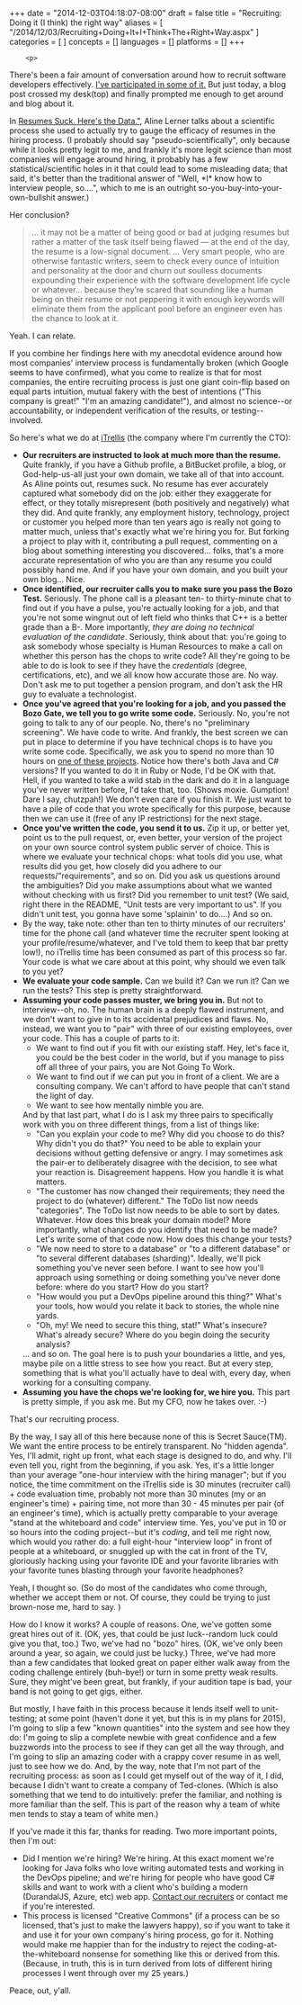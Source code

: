 +++
date = "2014-12-03T04:18:07-08:00"
draft = false
title = "Recruiting: Doing it (I think) the right way"
aliases = [
  "/2014/12/03/Recruiting+Doing+It+I+Think+The+Right+Way.aspx"
]
categories = [
]
concepts = []
languages = []
platforms = []
+++

        <p>
There's been a fair amount of conversation around how to recruit software developers
effectively. <a href="http://blogs.tedneward.com/2013/08/20/Programming+Interviews.aspx">I've
participated in some of it.</a> But just today, a blog post crossed my desk(top) and
finally prompted me enough to get around and blog about it.
</p>
        <p>
In <a href="http://blog.alinelerner.com/resumes-suck-heres-the-data/">Resumes Suck.
Here's the Data."</a>, Aline Lerner talks about a scientific process she used to actually
try to gauge the efficacy of resumes in the hiring process. (I probably should say
"pseudo-scientifically", only because while it looks pretty legit to me, and frankly
it's more legit science than most companies will engage around hiring, it probably
has a few statistical/scientific holes in it that could lead to some misleading data;
that said, it's better than the traditional answer of "Well, *I* know how to interview
people, so....", which to me is an outright so-you-buy-into-your-own-bullshit answer.)
</p>
        <p>
Her conclusion? 
</p>
        <blockquote> ... it may not be a matter of being good or bad at judging resumes
but rather a matter of the task itself being flawed — at the end of the day, the resume
is a low-signal document. ... Very smart people, who are otherwise fantastic writers,
seem to check every ounce of intuition and personality at the door and churn out soulless
documents expounding their experience with the software development life cycle or
whatever… because they’re scared that sounding like a human being on their resume
or not peppering it with enough keywords will eliminate them from the applicant pool
before an engineer even has the chance to look at it. </blockquote> Yeah. I can relate.
<p>
If you combine her findings here with my anecdotal evidence around how most companies'
interview process is fundamentally broken (which Google seems to have confirmed),
what you come to realize is that for most companies, the entire recruiting process
is just one giant coin-flip based on equal parts intuition, mutual fakery with the
best of intentions ("This company is great!" "I'm an amazing candidate!"), and almost
no science--or accountability, or independent verification of the results, or testing--involved.
</p><p>
So here's what we do at <a href="http://www.itrellis.com">iTrellis</a> (the company
where I'm currently the CTO): 
</p><ul><li><b>Our recruiters are instructed to look at much more than the resume.</b> Quite frankly,
if you have a Github profile, a BitBucket profile, a blog, or God-help-us-all just
your own domain, we take all of that into account. As Aline points out, resumes suck.
No resume has ever accurately captured what somebody did on the job: either they exaggerate
for effect, or they totally misrepresent (both positively and negatively) what they
did. And quite frankly, any employment history, technology, project or customer you
helped more than ten years ago is really not going to matter much, unless that's exactly
what we're hiring you for. But forking a project to play with it, contributing a pull
request, commenting on a blog about something interesting you discovered... folks,
that's a more accurate representation of who you are than any resume you could possibly
hand me. And if you have your own domain, and you built your own blog... Nice.</li><li><b>Once identified, our recruiter calls you to make sure you pass the Bozo Test.</b> Seriously.
The phone call is a pleasant ten- to thirty-minute chat to find out if you have a
pulse, you're actually looking for a job, and that you're not some wingnut out of
left field who thinks that C++ is a better grade than a B-. More importantly, <em>they
are doing no technical evaluation of the candidate</em>. Seriously, think about that:
you're going to ask somebody whose specialty is Human Resources to make a call on
whether this person has the chops to write code? All they're going to be able to do
is look to see if they have the <em>credentials</em> (degree, certifications, etc),
and we all know how accurate those are. No way. Don't ask me to put together a pension
program, and don't ask the HR guy to evaluate a technologist.</li><li><b>Once you've agreed that you're looking for a job, and you passed the Bozo Gate,
we tell you to go write some code.</b> Seriously. No, you're not going to talk to
any of our people. No, there's no "preliminary screening". We have code to write.
And frankly, the best screen we can put in place to determine if you have technical
chops is to have you write some code. Specifically, we ask you to spend no more than
10 hours on <a href="https://bitbucket.org/itrellis">one of these projects</a>. Notice
how there's both Java and C# versions? If you wanted to do it in Ruby or Node, I'd
be OK with that. Hell, if you wanted to take a wild stab in the dark and do it in
a language you've never written before, I'd take that, too. (Shows moxie. Gumption!
Dare I say, chutzpah!) We don't even care if you finish it. We just want to have a
pile of code that you wrote specifically for this purpose, because then we can use
it (free of any IP restrictions) for the next stage.</li><li><b>Once you've written the code, you send it to us.</b> Zip it up, or better yet,
point us to the pull request, or, even better, your version of the project on your
own source control system public server of choice. This is where we evaluate your
technical chops: what tools did you use, what results did you get, how closely did
you adhere to our requests/"requirements", and so on. Did you ask us questions around
the ambiguities? Did you make assumptions about what we wanted without checking with
us first? Did you remember to unit test? (We said, right there in the README, "Unit
tests are very important to us". If you didn't unit test, you gonna have some 'splainin'
to do....) And so on.</li><li>
By the way, take note: other than ten to thirty minutes of our recruiters' time for
the phone call (and whatever time the recruiter spent looking at your profile/resume/whatever,
and I've told them to keep that bar pretty low!), no iTrellis time has been consumed
as part of this process so far. Your code is what we care about at this point, why
should we even talk to you yet?</li><li><b>We evaluate your code sample.</b> Can we build it? Can we run it? Can we run the
tests? This step is pretty straightforward.</li><li><b>Assuming your code passes muster, we bring you in.</b> But not to interview--oh,
no. The human brain is a deeply flawed instrument, and we don't want to give in to
its accidental prejudices and flaws. No, instead, we want you to "pair" with three
of our existing employees, over your code. This has a couple of parts to it: 
<ul><li>
We want to find out if you fit with our existing staff. Hey, let's face it, you could
be the best coder in the world, but if you manage to piss off all three of your pairs,
you are Not Going To Work.</li><li>
We want to find out if we can put you in front of a client. We are a consulting company.
We can't afford to have people that can't stand the light of day.</li><li>
We want to see how mentally nimble you are.</li></ul>
And by that last part, what I do is I ask my three pairs to specifically work with
you on three different things, from a list of things like: 
<ul><li>
"Can you explain your code to me? Why did you choose to do this? Why didn't you do
that?" You need to be able to explain your decisions without getting defensive or
angry. I may sometimes ask the pair-er to deliberately disagree with the decision,
to see what your reaction is. Disagreement happens. How you handle it is what matters.</li><li>
"The customer has now changed their requirements; they need the project to do (whatever)
different." The ToDo list now needs "categories". The ToDo list now needs to be able
to sort by dates. Whatever. How does this break your domain model? More importantly,
what changes do you identify that need to be made? Let's write some of that code now.
How does this change your tests?</li><li>
"We now need to store to a database" or "to a different database" or "to several different
databases (sharding)". Ideally, we'll pick something you've never seen before. I want
to see how you'll approach using something or doing something you've never done before:
where do you start? How do you start?</li><li>
"How would you put a DevOps pipeline around this thing?" What's your tools, how would
you relate it back to stories, the whole nine yards.</li><li>
"Oh, my! We need to secure this thing, stat!" What's insecure? What's already secure?
Where do you begin doing the security analysis?</li></ul>
... and so on. The goal here is to push your boundaries a little, and yes, maybe pile
on a little stress to see how you react. But at every step, something that is what
you'll actually have to deal with, every day, when working for a consulting company.</li><li><b>Assuming you have the chops we're looking for, we hire you.</b> This part is pretty
simple, if you ask me. But my CFO, now he takes over. :-)</li></ul>
That's our recruiting process. 
<p>
By the way, I say all of this here because none of this is Secret Sauce(TM). We want
the entire process to be entirely transparent. No "hidden agenda". Yes, I'll admit,
right up front, what each stage is designed to do, and why. I'll even tell you, right
from the beginning, if you ask. Yes, it's a little longer than your average "one-hour
interview with the hiring manager"; but if you notice, the time commitment on the
iTrellis side is 30 minutes (recruiter call) + code evaluation time, probably not
more than 30 minutes (my or an engineer's time) + pairing time, not more than 30 -
45 minutes per pair (of an engineer's time), which is actually pretty comparable to
your average "stand at the whiteboard and code" interview time. Yes, you've put in
10 or so hours into the coding project--but it's <em>coding</em>, and tell me right
now, which would you rather do: a full eight-hour "interview loop" in front of people
at a whiteboard, or snuggled up with the cat in front of the TV, gloriously hacking
using your favorite IDE and your favorite libraries with your favorite tunes blasting
through your favorite headphones?
</p><p>
Yeah, I thought so. (So do most of the candidates who come through, whether we accept
them or not. Of course, they could be trying to just brown-nose me, hard to say. )
</p><p>
How do I know it works? A couple of reasons. One, we've gotten some great hires out
of it. (OK, yes, that could be just luck--random luck could give you that, too.) Two,
we've had no "bozo" hires. (OK, we've only been around a year, so again, we could
just be lucky.) Three, we've had more than a few candidates that looked great on paper
either walk away from the coding challenge entirely (buh-bye!) or turn in some pretty
weak results. Sure, they might've been great, but frankly, if your audition tape is
bad, your band is not going to get gigs, either.
</p><p>
But mostly, I have faith in this process because it lends itself well to unit-testing;
at some point (haven't done it yet, but this is in my plans for 2015), I'm going to
slip a few "known quantities" into the system and see how they do: I'm going to slip
a complete newbie with great confidence and a few buzzwords into the process to see
if they can get all the way through, and I'm going to slip an amazing coder with a
crappy cover resume in as well, just to see how we do. And, by the way, note that
I'm not part of the recruiting process: as soon as I could get myself out of the way
of it, I did, because I didn't want to create a company of Ted-clones. (Which is also
something that we tend to do intuitively: prefer the familiar, and nothing is more
familiar than the self. This is part of the reason why a team of white men tends to
stay a team of white men.)
</p><p>
If you've made it this far, thanks for reading. Two more important points, then I'm
out: 
</p><ul><li>
Did I mention we're hiring? We're hiring. At this exact moment we're looking for Java
folks who love writing automated tests and working in the DevOps pipeline; and we're
hiring for people who have good C# skills and want to work with a client who's building
a modern (DurandalJS, Azure, etc) web app. <a href="mailto:hr@itrellis.com">Contact
our recruiters</a> or contact me if you're interested.</li><li>
This process is licensed "Creative Commons" (if a process can be so licensed, that's
just to make the lawyers happy), so if you want to take it and use it for your own
company's hiring process, go for it. Nothing would make me happier than for the industry
to reject the coding-at-the-whiteboard nonsense for something like this or derived
from this. (Because, in truth, this is in turn derived from lots of different hiring
processes I went through over my 25 years.)</li></ul>
Peace, out, y'all.
